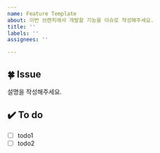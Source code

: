 ```yaml
---
name: Feature Template
about: 이번 브랜치에서 개발할 기능을 이슈로 작성해주세요.
title: ''
labels: ''
assignees: ''

---
```


## 🍀 Issue
설명을 작성해주세요.

## ✔️ To do

- [ ]  todo1
- [ ]  todo2
